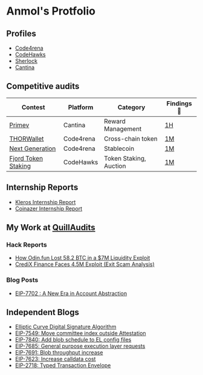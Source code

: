 # Anmol's Protfolio

## Profiles

- [Code4rena](https://code4rena.com/@Sherlock__VARM)
- [CodeHawks](https://profiles.cyfrin.io/u/sherlockvarm)
- [Sherlock](https://audits.sherlock.xyz/watson/Sherlock_VARM)
- [Cantina](https://cantina.xyz/u/sherlockVARM)

## Competitive audits

| Contest                                                                         | Platform  | Category               | Findings 🔎                          |
| ------------------------------------------------------------------------------- | --------- | ---------------------- | ------------------------------------ |
| [Primev](https://cantina.xyz/competitions/e92be0b9-b4f2-4bf2-9544-ae285fcfc02d) | Cantina   | Reward Management      | [1H](contests/2025-05-primev.md)     |
| [THORWallet](https://code4rena.com/audits/2025-02-thorwallet)                   | Code4rena | Cross-chain token      | [1M](contests/2025-02-thorwallet.md) |
| [Next Generation](https://code4rena.com/audits/2025-01-next-generation)         | Code4rena | Stablecoin             | [1M](contests/2025-02-next-gen.md)   |
| [Fjord Token Staking](https://codehawks.cyfrin.io/c/2024-08-fjord)              | CodeHawks | Token Staking, Auction | [1M](contests/2024-08-fjord.md)      |

## Internship Reports

- [Kleros Internship Report](https://docs.google.com/document/d/11vcl93crAtfYFAhUTof30IgfIsZgPyiCvB5oRROBqeM/edit?usp=sharing)
- [Coinazer Internship Report](https://drive.google.com/file/d/12q8uG2PjxJTQT-GfEVPWSpk9MWxkk5hQ/view?usp=sharing)


## My Work at [QuillAudits](https://quillaudits.com/)

### Hack Reports
- [How Odin.fun Lost 58.2 BTC in a $7M Liquidity Exploit](https://www.quillaudits.com/blog/hack-analysis/how-odinfun-lost-58-3BTC-to-worthless-liquidity)
- [CrediX Finance Faces 4.5M Exploit (Exit Scam Analysis)](https://www.quillaudits.com/blog/hack-analysis/credix-finance-4.5m-exploit)

### Blog Posts
- [EIP-7702 : A New Era in Account Abstraction](https://www.quillaudits.com/blog/smart-contract/eip7702-new-era-in-account-abstraction)

## Independent Blogs
- [Elliptic Curve Digital Signature Algorithm](https://sherlockvarm.hashnode.dev/elliptic-curve-digital-signature-algorithm)
- [EIP-7549: Move committee index outside Attestation](https://sherlockvarm.hashnode.dev/eip-7549-move-committee-index-outside-attestation)
- [EIP-7840: Add blob schedule to EL config files](https://sherlockvarm.hashnode.dev/eip-7840-add-blob-schedule-to-el-config-files)
- [EIP-7685: General purpose execution layer requests](https://sherlockvarm.hashnode.dev/eip-7685-general-purpose-execution-layer-requests)
- [EIP-7691: Blob throughput increase](https://sherlockvarm.hashnode.dev/eip-7691-blob-throughput-increase)
- [EIP-7623: Increase calldata cost](https://sherlockvarm.hashnode.dev/eip-7623-increase-calldata-cost)
- [EIP-2718: Typed Transaction Envelope](https://sherlockvarm.hashnode.dev/eip-2718-typed-transaction-envelope)